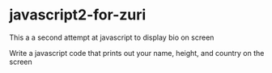# javascript2-for-zuri
This a a second attempt at javascript to display bio on screen

Write a javascript code that prints out your name, height, and country on the screen
